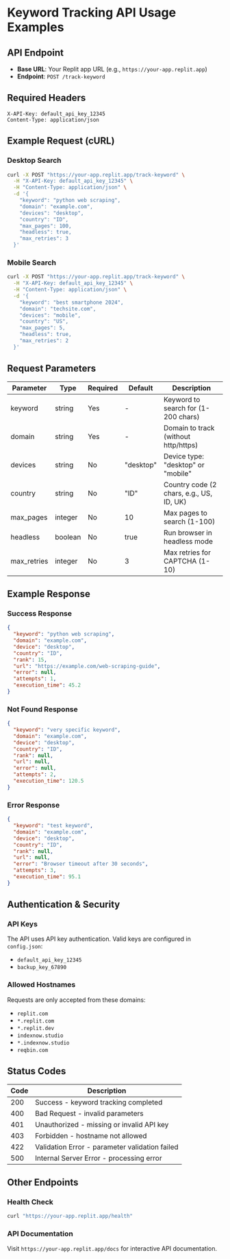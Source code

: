 # Keyword Tracking API Usage Examples

## API Endpoint
- **Base URL**: Your Replit app URL (e.g., `https://your-app.replit.app`)
- **Endpoint**: `POST /track-keyword`

## Required Headers
```
X-API-Key: default_api_key_12345
Content-Type: application/json
```

## Example Request (cURL)

### Desktop Search
```bash
curl -X POST "https://your-app.replit.app/track-keyword" \
  -H "X-API-Key: default_api_key_12345" \
  -H "Content-Type: application/json" \
  -d '{
    "keyword": "python web scraping",
    "domain": "example.com",
    "devices": "desktop",
    "country": "ID",
    "max_pages": 100,
    "headless": true,
    "max_retries": 3
  }'
```

### Mobile Search
```bash
curl -X POST "https://your-app.replit.app/track-keyword" \
  -H "X-API-Key: default_api_key_12345" \
  -H "Content-Type: application/json" \
  -d '{
    "keyword": "best smartphone 2024",
    "domain": "techsite.com",
    "devices": "mobile",
    "country": "US",
    "max_pages": 5,
    "headless": true,
    "max_retries": 2
  }'
```

## Request Parameters

| Parameter | Type | Required | Default | Description |
|-----------|------|----------|---------|-------------|
| keyword | string | Yes | - | Keyword to search for (1-200 chars) |
| domain | string | Yes | - | Domain to track (without http/https) |
| devices | string | No | "desktop" | Device type: "desktop" or "mobile" |
| country | string | No | "ID" | Country code (2 chars, e.g., US, ID, UK) |
| max_pages | integer | No | 10 | Max pages to search (1-100) |
| headless | boolean | No | true | Run browser in headless mode |
| max_retries | integer | No | 3 | Max retries for CAPTCHA (1-10) |

## Example Response

### Success Response
```json
{
  "keyword": "python web scraping",
  "domain": "example.com",
  "device": "desktop",
  "country": "ID",
  "rank": 15,
  "url": "https://example.com/web-scraping-guide",
  "error": null,
  "attempts": 1,
  "execution_time": 45.2
}
```

### Not Found Response
```json
{
  "keyword": "very specific keyword",
  "domain": "example.com",
  "device": "desktop",
  "country": "ID",
  "rank": null,
  "url": null,
  "error": null,
  "attempts": 2,
  "execution_time": 120.5
}
```

### Error Response
```json
{
  "keyword": "test keyword",
  "domain": "example.com",
  "device": "desktop",
  "country": "ID",
  "rank": null,
  "url": null,
  "error": "Browser timeout after 30 seconds",
  "attempts": 3,
  "execution_time": 95.1
}
```

## Authentication & Security

### API Keys
The API uses API key authentication. Valid keys are configured in `config.json`:
- `default_api_key_12345`
- `backup_key_67890`

### Allowed Hostnames
Requests are only accepted from these domains:
- `replit.com`
- `*.replit.com`
- `*.replit.dev`
- `indexnow.studio`
- `*.indexnow.studio`
- `reqbin.com`

## Status Codes

| Code | Description |
|------|-------------|
| 200 | Success - keyword tracking completed |
| 400 | Bad Request - invalid parameters |
| 401 | Unauthorized - missing or invalid API key |
| 403 | Forbidden - hostname not allowed |
| 422 | Validation Error - parameter validation failed |
| 500 | Internal Server Error - processing error |

## Other Endpoints

### Health Check
```bash
curl "https://your-app.replit.app/health"
```

### API Documentation
Visit `https://your-app.replit.app/docs` for interactive API documentation.